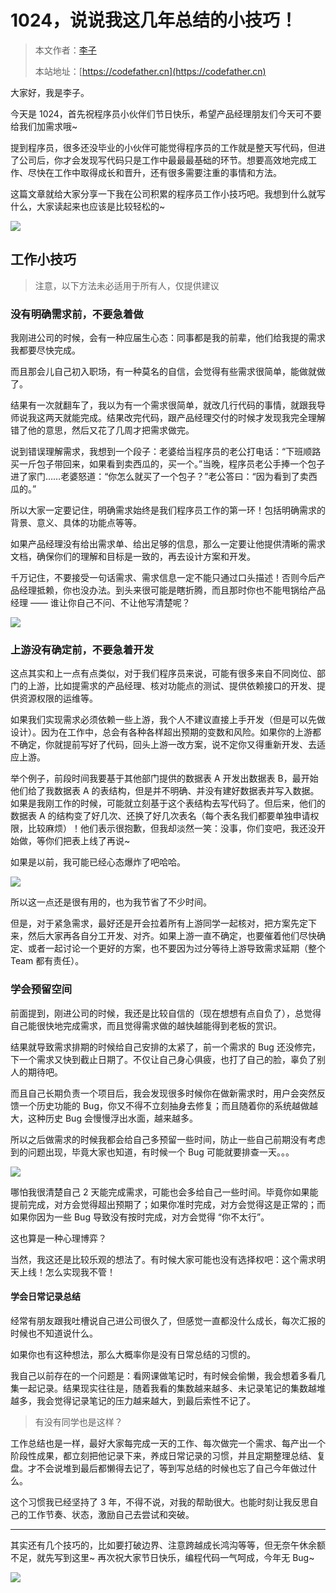 # 1024，说说我这几年总结的小技巧！

> 本文作者：[李子](https://yuyuanweb.feishu.cn/wiki/Abldw5WkjidySxkKxU2cQdAtnah)
>
> 本站地址：[https://codefather.cn](https://codefather.cn)

大家好，我是李子。

今天是 1024，首先祝程序员小伙伴们节日快乐，希望产品经理朋友们今天可不要给我们加需求哦~

提到程序员，很多还没毕业的小伙伴可能觉得程序员的工作就是整天写代码，但进了公司后，你才会发现写代码只是工作中最最最基础的环节。想要高效地完成工作、尽快在工作中取得成长和晋升，还有很多需要注重的事情和方法。

这篇文章就给大家分享一下我在公司积累的程序员工作小技巧吧。我想到什么就写什么，大家读起来也应该是比较轻松的~

![](https://pic.yupi.icu/5563/202311060926957.png)

## 工作小技巧

> 注意，以下方法未必适用于所有人，仅提供建议

### 没有明确需求前，不要急着做

我刚进公司的时候，会有一种应届生心态：同事都是我的前辈，他们给我提的需求我都要尽快完成。

而且那会儿自己初入职场，有一种莫名的自信，会觉得有些需求很简单，能做就做了。

结果有一次就翻车了，我以为有一个需求很简单，就改几行代码的事情，就跟我导师说我这两天就能完成。结果改完代码，跟产品经理交付的时候才发现我完全理解错了他的意思，然后又花了几周才把需求做完。

说到错误理解需求，我想到一个段子：老婆给当程序员的老公打电话：“下班顺路买一斤包子带回来，如果看到卖西瓜的，买一个。”当晚，程序员老公手捧一个包子进了家门……老婆怒道：“你怎么就买了一个包子？”老公答曰：“因为看到了卖西瓜的。”

所以大家一定要记住，明确需求始终是我们程序员工作的第一环！包括明确需求的背景、意义、具体的功能点等等。

如果产品经理没有给出需求单、给出足够的信息，那么一定要让他提供清晰的需求文档，确保你们的理解和目标是一致的，再去设计方案和开发。

千万记住，不要接受一句话需求、需求信息一定不能只通过口头描述！否则今后产品经理抵赖，你也没办法。到头来很可能是瞎折腾，而且那时你也不能甩锅给产品经理 —— 谁让你自己不问、不让他写清楚呢？

![](https://pic.yupi.icu/5563/202311060926964.png)

### 上游没有确定前，不要急着开发

这点其实和上一点有点类似，对于我们程序员来说，可能有很多来自不同岗位、部门的上游，比如提需求的产品经理、核对功能点的测试、提供依赖接口的开发、提供资源权限的运维等。

如果我们实现需求必须依赖一些上游，我个人不建议直接上手开发（但是可以先做设计）。因为在工作中，总会有各种各样超出预期的变数和风险。如果你的上游都不确定，你就提前写好了代码，回头上游一改方案，说不定你又得重新开发、去适应上游。

举个例子，前段时间我要基于其他部门提供的数据表 A 开发出数据表 B，最开始他们给了我数据表 A 的表结构，但是并不明确、并没有建好数据表并写入数据。如果是我刚工作的时候，可能就立刻基于这个表结构去写代码了。但后来，他们的数据表 A 的结构变了好几次、还换了好几次表名（每个表名我们都要单独申请权限，比较麻烦）！他们表示很抱歉，但我却淡然一笑：没事，你们变吧，我还没开始做，等你们把表上线了再说~

如果是以前，我可能已经心态爆炸了吧哈哈。

![](https://pic.yupi.icu/5563/202311060926696.png)

所以这一点还是很有用的，也为我节省了不少时间。

但是，对于紧急需求，最好还是开会拉着所有上游同学一起核对，把方案先定下来，然后大家再各自分工开发、对齐。如果上游一直不确定，也要催着他们尽快确定、或者一起讨论一个更好的方案，也不要因为过分等待上游导致需求延期（整个 Team 都有责任）。

### 学会预留空间

前面提到，刚进公司的时候，我还是比较自信的（现在想想有点自负了），总觉得自己能很快地完成需求，而且觉得需求做的越快越能得到老板的赏识。

结果就导致需求排期的时候给自己安排的太紧了，前一个需求的 Bug 还没修完，下一个需求又快到截止日期了。不仅让自己身心俱疲，也打了自己的脸，辜负了别人的期待吧。

而且自己长期负责一个项目后，我会发现很多时候你在做新需求时，用户会突然反馈一个历史功能的 Bug，你又不得不立刻抽身去修复；而且随着你的系统越做越大，这种历史 Bug 会慢慢浮出水面，越来越多。

所以之后做需求的时候我都会给自己多预留一些时间，防止一些自己前期没有考虑到的问题出现，毕竟大家也知道，有时候一个 Bug 可能就要排查一天。。。

![](https://pic.yupi.icu/5563/202311060926922.png)

哪怕我很清楚自己 2 天能完成需求，可能也会多给自己一些时间。毕竟你如果能提前完成，对方会觉得超出预期了；如果你准时完成，对方会觉得这是正常的；而如果你因为一些 Bug 导致没有按时完成，对方会觉得 “你不太行”。

这也算是一种心理博弈？

当然，我这还是比较乐观的想法了。有时候大家可能也没有选择权吧：这个需求明天上线！怎么实现我不管！

#### 学会日常记录总结

经常有朋友跟我吐槽说自己进公司很久了，但感觉一直都没什么成长，每次汇报的时候也不知道说什么。

如果你也有这种想法，那么大概率你是没有日常总结的习惯的。

我自己以前存在的一个问题是：看网课做笔记时，有时候会偷懒，我会想着多看几集一起记录。结果现实往往是，随着我看的集数越来越多、未记录笔记的集数越堆越多，我会觉得记录笔记的压力越来越大，到最后索性不记了。

> 有没有同学也是这样？

工作总结也是一样，最好大家每完成一天的工作、每次做完一个需求、每产出一个阶段性成果，都立刻把他记录下来，养成日常记录的习惯，并且定期整理总结、复盘。才不会说堆到最后都懒得去记了，等到写总结的时候也忘了自己今年做过什么。

这个习惯我已经坚持了 3 年，不得不说，对我的帮助很大。也能时刻让我反思自己的工作节奏、状态，激励自己去尝试和突破。

------

其实还有几个技巧的，比如要打破边界、注意跨越成长鸿沟等等，但无奈午休余额不足，就先写到这里~ 再次祝大家节日快乐，编程代码一气呵成，今年无 Bug~

![](https://pic.yupi.icu/5563/202311060926745.png)